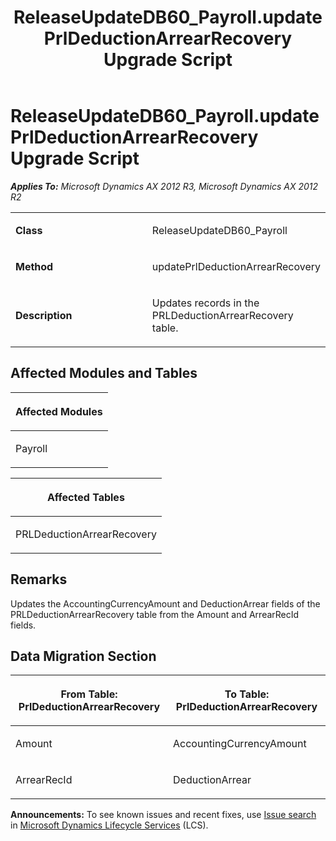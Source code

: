 ﻿---
title: ReleaseUpdateDB60_Payroll.updatePrlDeductionArrearRecovery Upgrade Script
TOCTitle: ReleaseUpdateDB60_Payroll.updatePrlDeductionArrearRecovery Upgrade Script
ms:assetid: b7895dcd-aca1-5e32-e01d-3946ef65c453
ms:mtpsurl: https://msdn.microsoft.com/en-us/library/JJ737047(v=AX.60)
ms:contentKeyID: 49710729
ms.date: 05/18/2015
mtps_version: v=AX.60
---

# ReleaseUpdateDB60\_Payroll.updatePrlDeductionArrearRecovery Upgrade Script 


_**Applies To:** Microsoft Dynamics AX 2012 R3, Microsoft Dynamics AX 2012 R2_

<table>
<colgroup>
<col style="width: 50%" />
<col style="width: 50%" />
</colgroup>
<tbody>
<tr class="odd">
<td><p><strong>Class</strong></p></td>
<td><p>ReleaseUpdateDB60_Payroll</p></td>
</tr>
<tr class="even">
<td><p><strong>Method</strong></p></td>
<td><p>updatePrlDeductionArrearRecovery</p></td>
</tr>
<tr class="odd">
<td><p><strong>Description</strong></p></td>
<td><p>Updates records in the PRLDeductionArrearRecovery table.</p></td>
</tr>
</tbody>
</table>


## Affected Modules and Tables

<table>
<colgroup>
<col style="width: 100%" />
</colgroup>
<thead>
<tr class="header">
<th><p>Affected Modules</p></th>
</tr>
</thead>
<tbody>
<tr class="odd">
<td><p>Payroll</p></td>
</tr>
</tbody>
</table>


<table>
<colgroup>
<col style="width: 100%" />
</colgroup>
<thead>
<tr class="header">
<th><p>Affected Tables</p></th>
</tr>
</thead>
<tbody>
<tr class="odd">
<td><p>PRLDeductionArrearRecovery</p></td>
</tr>
</tbody>
</table>


## Remarks

Updates the AccountingCurrencyAmount and DeductionArrear fields of the PRLDeductionArrearRecovery table from the Amount and ArrearRecId fields.

## Data Migration Section

<table>
<colgroup>
<col style="width: 50%" />
<col style="width: 50%" />
</colgroup>
<thead>
<tr class="header">
<th><p>From Table: PrlDeductionArrearRecovery</p></th>
<th><p>To Table: PrlDeductionArrearRecovery</p></th>
</tr>
</thead>
<tbody>
<tr class="odd">
<td><p>Amount</p></td>
<td><p>AccountingCurrencyAmount</p></td>
</tr>
<tr class="even">
<td><p>ArrearRecId</p></td>
<td><p>DeductionArrear</p></td>
</tr>
</tbody>
</table>

  
**Announcements:** To see known issues and recent fixes, use [Issue search](http://go.microsoft.com/fwlink/?linkid=389258) in [Microsoft Dynamics Lifecycle Services](http://go.microsoft.com/fwlink/?linkid=306505) (LCS).


